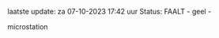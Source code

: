 laatste update: 
za 07-10-2023 17:42   uur 
Status: FAALT - geel - 
<div class="service Y">microstation</div>